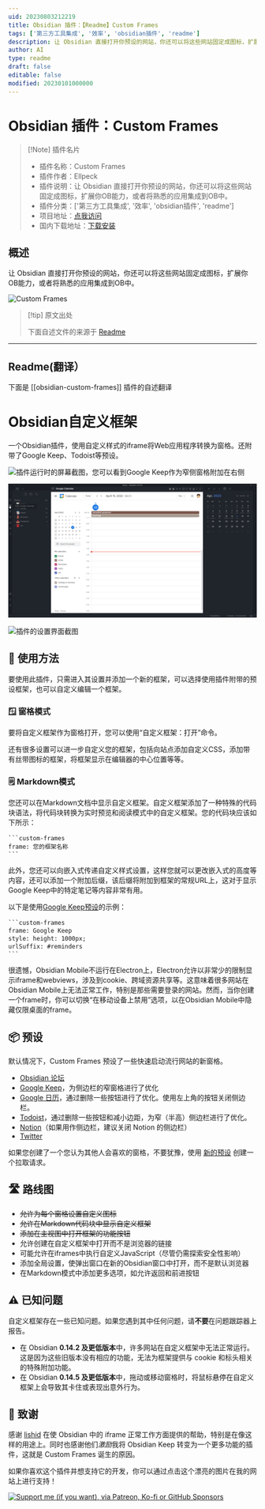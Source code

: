 ```yaml
---
uid: 20230803212219
title: Obsidian 插件：【Readme】Custom Frames
tags: ['第三方工具集成', '效率', 'obsidian插件', 'readme']
description: 让 Obsidian 直接打开你预设的网站，你还可以将这些网站固定成图标，扩展你OB能力，或者将熟悉的应用集成到OB中。
author: AI
type: readme
draft: false
editable: false
modified: 20230101000000
---
```


# Obsidian 插件：Custom Frames

> [!Note] 插件名片
> - 插件名称：Custom Frames
> - 插件作者：Ellpeck
> - 插件说明：让 Obsidian 直接打开你预设的网站，你还可以将这些网站固定成图标，扩展你OB能力，或者将熟悉的应用集成到OB中。
> - 插件分类：['第三方工具集成', '效率', 'obsidian插件', 'readme']
> - 项目地址：[点我访问](https://github.com/Ellpeck/ObsidianCustomFrames)
> - 国内下载地址：[下载安装](https://pkmer.cn/products/plugin/pluginMarket/?obsidian-custom-frames)

## 概述

让 Obsidian 直接打开你预设的网站，你还可以将这些网站固定成图标，扩展你OB能力，或者将熟悉的应用集成到OB中。

![Custom Frames](https://cdn.pkmer.cn/covers/obsidian-custom-frames.PNG!pkmer)

> [!tip] 原文出处
> 
>下面自述文件的来源于 [Readme](https://ghproxy.net/https://raw.githubusercontent.com/Ellpeck/ObsidianCustomFrames/master/README.md)
> 

---

## Readme(翻译）

下面是 [[obsidian-custom-frames]] 插件的自述翻译



# Obsidian自定义框架
一个Obsidian插件，使用自定义样式的iframe将Web应用程序转换为窗格。还附带了Google Keep、Todoist等预设。

![插件运行时的屏幕截图，您可以看到Google Keep作为窄侧窗格附加在右侧](https://raw.githubusercontent.com/Ellpeck/ObsidianCustomFrames/master/screenshot.png)

![插件运行时的屏幕截图，您可以看到Google日历在中心打开，并且鼠标悬停在相应的功能按钮上](https://raw.githubusercontent.com/Ellpeck/ObsidianCustomFrames/master/screenshot-big.png)

![插件的设置界面截图](https://raw.githubusercontent.com/Ellpeck/ObsidianCustomFrames/master/settings.png)

## 🤔 使用方法
要使用此插件，只需进入其设置并添加一个新的框架，可以选择使用插件附带的预设框架，也可以自定义编辑一个框架。

### 🪟 窗格模式
要将自定义框架作为窗格打开，您可以使用“自定义框架：打开”命令。

还有很多设置可以进一步自定义您的框架，包括向站点添加自定义CSS，添加带有丝带图标的框架，将框架显示在编辑器的中心位置等等。

### 🗒️ Markdown模式
您还可以在Markdown文档中显示自定义框架。自定义框架添加了一种特殊的代码块语法，将代码块转换为实时预览和阅读模式中的自定义框架。您的代码块应该如下所示：
~~~
```custom-frames
frame: 您的框架名称
```
~~~

此外，您还可以向嵌入式传递自定义样式设置，这样您就可以更改嵌入式的高度等内容，还可以添加一个附加后缀，该后缀将附加到框架的常规URL上，这对于显示Google Keep中的特定笔记等内容非常有用。

以下是使用[Google Keep预设](#-presets)的示例：
~~~
```custom-frames
frame: Google Keep
style: height: 1000px;
urlSuffix: #reminders
```
~~~

很遗憾，Obsidian Mobile不运行在Electron上，Electron允许以非常少的限制显示iframe和webviews，涉及到cookie、跨域资源共享等。这意味着很多网站在Obsidian Mobile上无法正常工作，特别是那些需要登录的网站。然而，当你创建一个frame时，你可以切换“在移动设备上禁用”选项，以在Obsidian Mobile中隐藏仅限桌面的frame。

## 📦 预设
默认情况下，Custom Frames 预设了一些快速启动流行网站的新窗格。
- [Obsidian 论坛](https://forum.obsidian.md/)
- [Google Keep](https://keep.google.com)，为侧边栏的窄窗格进行了优化
- [Google 日历](https://calendar.google.com/calendar/u/0/r/day)，通过删除一些按钮进行了优化。使用左上角的按钮关闭侧边栏。
- [Todoist](https://todoist.com)，通过删除一些按钮和减小边距，为窄（半高）侧边栏进行了优化。
- [Notion](https://www.notion.so/)（如果用作侧边栏，建议关闭 Notion 的侧边栏）
- [Twitter](https://twitter.com)

如果您创建了一个您认为其他人会喜欢的窗格，不要犹豫，使用 [新的预设](https://github.com/Ellpeck/ObsidianCustomFrames/blob/master/src/settings.ts#L5) 创建一个拉取请求。

## 🛣️ 路线图
- ~~允许为每个窗格设置自定义图标~~
- ~~允许在Markdown代码块中显示自定义框架~~
- ~~添加在主视图中打开框架的功能按钮~~
- 允许创建在自定义框架中打开而不是浏览器的链接
- 可能允许在iframes中执行自定义JavaScript（尽管仍需探索安全性影响）
- 添加全局设置，使弹出窗口在新的Obsidian窗口中打开，而不是默认浏览器
- 在Markdown模式中添加更多选项，如允许返回和前进按钮

## ⚠️ 已知问题
自定义框架存在一些已知问题。如果您遇到其中任何问题，请**不要**在问题跟踪器上报告。
- 在 Obsidian **0.14.2 及更低版本**中，许多网站在自定义框架中无法正常运行。这是因为这些旧版本没有相应的功能，无法为框架提供与 cookie 和标头相关的特殊附加功能。
- 在 Obsidian **0.14.5 及更低版本**中，拖动或移动窗格时，将鼠标悬停在自定义框架上会导致其卡住或表现出意外行为。

## 🙏 致谢
感谢 [lishid](https://github.com/lishid) 在使 Obsidian 中的 iframe 正常工作方面提供的帮助，特别是在像这样的用途上。同时也感谢他们*激励*我将 Obsidian Keep 转变为一个更多功能的插件，这就是 Custom Frames 诞生的原因。

如果你喜欢这个插件并想支持它的开发，你可以通过点击这个漂亮的图片在我的网站上进行支持！

[![Support me (if you want), via Patreon, Ko-fi or GitHub Sponsors](https://ellpeck.de/res/generalsupport.png)](https://ellpeck.de/support)



